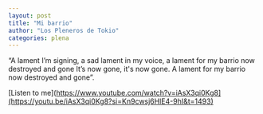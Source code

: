 ```yaml
---
layout: post
title: "Mi barrio"
author: "Los Pleneros de Tokio"
categories: plena 
---
```

“A lament I’m signing, a sad lament in my voice, a lament for my barrio now destroyed and gone
It’s now gone, it's now gone. A lament for my barrio now destroyed and gone”.

[Listen to me](https://www.youtube.com/watch?v=iAsX3qi0Kg8](https://youtu.be/iAsX3qi0Kg8?si=Kn9cwsj6HlE4-9hI&t=1493)
